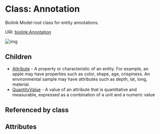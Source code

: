 
# Class: Annotation


Biolink Model root class for entity annotations.

URI: [biolink:Annotation](https://w3id.org/biolink/vocab/Annotation)


![img](http://yuml.me/diagram/nofunky;dir:TB/class/[QuantityValue],[Attribute],[Annotation]^-[QuantityValue],[Annotation]^-[Attribute])

## Children

 * [Attribute](Attribute.md) - A property or characteristic of an entity. For example, an apple may have properties such as color, shape, age, crispiness. An environmental sample may have attributes such as depth, lat, long, material.
 * [QuantityValue](QuantityValue.md) - A value of an attribute that is quantitative and measurable, expressed as a combination of a unit and a numeric value

## Referenced by class


## Attributes

